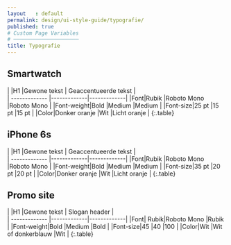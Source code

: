 ```yaml
---
layout   : default
permalink: design/ui-style-guide/typografie/
published: true
# Custom Page Variables
# ─────────────────────
title: Typografie
---
```

<h2>Smartwatch</h2>



|     |H1     |Gewone tekst     | Geaccentueerde tekst      |      
| ------------- |-------------|-------------|
|Font|Rubik |Roboto Mono |Roboto Mono |
|Font-weight|Bold |Medium |Medium |
|Font-size|25 pt |15 pt |15 pt |
|Color|Donker oranje |Wit |Licht oranje |
{:.table}

<h2>iPhone 6s</h2>



|     |H1     |Gewone tekst     | Geaccentueerde tekst      |      
| ------------- |-------------|-------------|
|Font|Rubik |Roboto Mono |Roboto Mono |
|Font-weight|Bold |Medium |Medium |
|Font-size|35 pt |20 pt |20 pt |
|Color|Donker oranje |Wit |Licht oranje |
{:.table}

<h2>Promo site</h2>


|     |H1     |Gewone tekst     | Slogan header      |      
| ------------- |-------------|-------------|
|Font| Rubik|Roboto Mono |Rubik |
|Font-weight|Bold |Medium |Bold |
|Font-size|45 |40 |100 |
|Color|Wit |Wit of donkerblauw |Wit |
{:.table}


